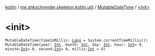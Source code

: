 [kotlin](../../index.md) / [me.shkschneider.skeleton.kotlin.util](../index.md) / [MutableDateTime](index.md) / [&lt;init&gt;](./-init-.md)

# &lt;init&gt;

`MutableDateTime(timeInMillis: `[`Long`](https://kotlinlang.org/api/latest/jvm/stdlib/kotlin/-long/index.html)` = System.currentTimeMillis())`
`MutableDateTime(year: `[`Int`](https://kotlinlang.org/api/latest/jvm/stdlib/kotlin/-int/index.html)`, month: `[`Int`](https://kotlinlang.org/api/latest/jvm/stdlib/kotlin/-int/index.html)`, day: `[`Int`](https://kotlinlang.org/api/latest/jvm/stdlib/kotlin/-int/index.html)`, hour: `[`Int`](https://kotlinlang.org/api/latest/jvm/stdlib/kotlin/-int/index.html)` = 0, minute: `[`Int`](https://kotlinlang.org/api/latest/jvm/stdlib/kotlin/-int/index.html)` = 0, second: `[`Int`](https://kotlinlang.org/api/latest/jvm/stdlib/kotlin/-int/index.html)` = 0, millis: `[`Int`](https://kotlinlang.org/api/latest/jvm/stdlib/kotlin/-int/index.html)` = 0)`